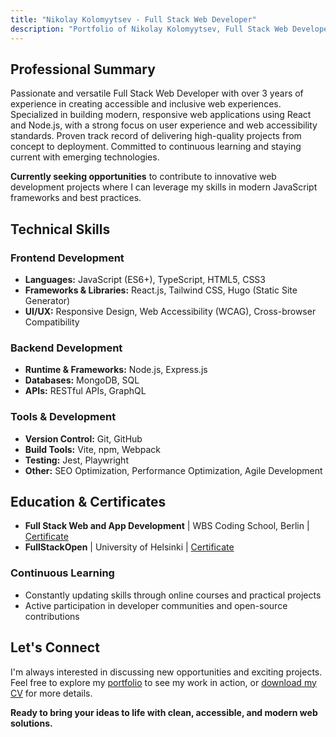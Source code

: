 ```yaml
---
title: "Nikolay Kolomyytsev - Full Stack Web Developer"
description: "Portfolio of Nikolay Kolomyytsev, Full Stack Web Developer specializing in React, Node.js, and accessible web development. Explore projects and technical expertise in modern JavaScript frameworks."
---
```


## Professional Summary

Passionate and versatile Full Stack Web Developer with over 3 years of experience in creating accessible and inclusive web experiences. Specialized in building modern, responsive web applications using React and Node.js, with a strong focus on user experience and web accessibility standards. Proven track record of delivering high-quality projects from concept to deployment. Committed to continuous learning and staying current with emerging technologies.

**Currently seeking opportunities** to contribute to innovative web development projects where I can leverage my skills in modern JavaScript frameworks and best practices.

## Technical Skills

### Frontend Development

- **Languages:** JavaScript (ES6+), TypeScript, HTML5, CSS3
- **Frameworks & Libraries:** React.js, Tailwind CSS, Hugo (Static Site Generator)
- **UI/UX:** Responsive Design, Web Accessibility (WCAG), Cross-browser Compatibility

### Backend Development

- **Runtime & Frameworks:** Node.js, Express.js
- **Databases:** MongoDB, SQL
- **APIs:** RESTful APIs, GraphQL

### Tools & Development

- **Version Control:** Git, GitHub
- **Build Tools:** Vite, npm, Webpack
- **Testing:** Jest, Playwright
- **Other:** SEO Optimization, Performance Optimization, Agile Development

## Education & Certificates

- **Full Stack Web and App Development** | WBS Coding School, Berlin | [Certificate](./pdf/certificate_Nikolay_Kolomyytsev.pdf)
- **FullStackOpen** | University of Helsinki | [Certificate](./images/certificate-fullstack.png)

### Continuous Learning

- Constantly updating skills through online courses and practical projects
- Active participation in developer communities and open-source contributions

## Let's Connect

I'm always interested in discussing new opportunities and exciting projects. Feel free to explore my [portfolio](/portfolio) to see my work in action, or [download my CV](./pdf/Nikolay%20Kolomyytsev%20CV%20-%20v.24.09.pdf) for more details.

**Ready to bring your ideas to life with clean, accessible, and modern web solutions.**

